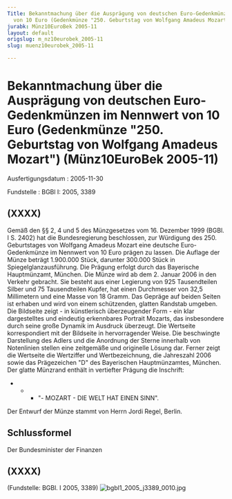 ```yaml
---
Title: Bekanntmachung über die Ausprägung von deutschen Euro-Gedenkmünzen im Nennwert
  von 10 Euro (Gedenkmünze "250. Geburtstag von Wolfgang Amadeus Mozart")
jurabk: Münz10EuroBek 2005-11
layout: default
origslug: m_nz10eurobek_2005-11
slug: muenz10eurobek_2005-11

---
```


# Bekanntmachung über die Ausprägung von deutschen Euro-Gedenkmünzen im Nennwert von 10 Euro (Gedenkmünze "250. Geburtstag von Wolfgang Amadeus Mozart") (Münz10EuroBek 2005-11)

Ausfertigungsdatum
:   2005-11-30

Fundstelle
:   BGBl I: 2005, 3389

## (XXXX)

Gemäß den §§ 2, 4 und 5 des Münzgesetzes vom 16. Dezember 1999 (BGBl.
I S. 2402) hat die Bundesregierung beschlossen, zur Würdigung des 250.
Geburtstages von Wolfgang Amadeus Mozart eine deutsche Euro-
Gedenkmünze im Nennwert von 10 Euro prägen zu lassen.
Die Auflage der Münze beträgt 1.900.000 Stück, darunter 300.000 Stück
in Spiegelglanzausführung. Die Prägung erfolgt durch das Bayerische
Hauptmünzamt, München. Die Münze wird ab dem 2. Januar 2006 in den
Verkehr gebracht. Sie besteht aus einer Legierung von 925
Tausendteilen Silber und 75 Tausendteilen Kupfer, hat einen
Durchmesser von 32,5 Millimetern und eine Masse von 18 Gramm. Das
Gepräge auf beiden Seiten ist erhaben und wird von einem schützenden,
glatten Randstab umgeben.
Die Bildseite zeigt - in künstlerisch überzeugender Form - ein klar
dargestelltes und eindeutig erkennbares Portrait Mozarts, das
insbesondere durch seine große Dynamik im Ausdruck überzeugt.
Die Wertseite korrespondiert mit der Bildseite in hervorragender
Weise. Die beschwingte Darstellung des Adlers und die Anordnung der
Sterne innerhalb von Notenlinien stellen eine zeitgemäße und
originelle Lösung dar. Ferner zeigt die Wertseite die Wertziffer und
Wertbezeichnung, die Jahreszahl 2006 sowie das Prägezeichen "D" des
Bayerischen Hauptmünzamtes, München.
Der glatte Münzrand enthält in vertiefter Prägung die Inschrift:

*
    *
        *   "- MOZART - DIE WELT HAT EINEN SINN".









Der Entwurf der Münze stammt von Herrn Jordi Regel, Berlin.

## Schlussformel

Der Bundesminister der Finanzen

## (XXXX)

(Fundstelle: BGBl. I 2005, 3389)
![bgbl1_2005_j3389_0010.jpg](bgbl1_2005_j3389_0010.jpg)
